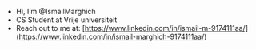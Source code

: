 - Hi, I’m @IsmailMarghich
- CS Student at Vrije universiteit
- Reach out to me at: [https://www.linkedin.com/in/ismail-m-9174111aa/](https://www.linkedin.com/in/ismail-marghich-9174111aa/)


